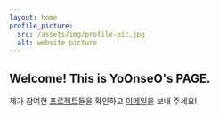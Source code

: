 ```yaml
---
layout: home
profile_picture:
  src: /assets/img/profile-pic.jpg
  alt: website picture
---
```


<h2>Welcome! This is YoOnseO's PAGE. </h2>
<p>제가 참여한 <a class="about_me_links" href="bay/work">프로젝트</a>들을 확인하고 <a class="about_me_links" href="mailto:a50149191@gmail.com">이메일</a>을 보내 주세요!</p>
